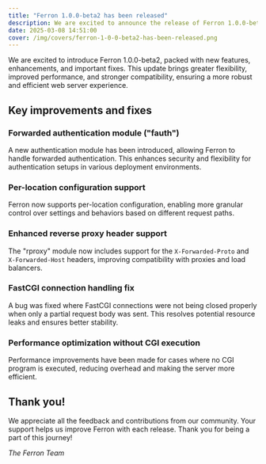 ```yaml
---
title: "Ferron 1.0.0-beta2 has been released"
description: We are excited to announce the release of Ferron 1.0.0-beta2. This release brings several new features, improvements, and fixes.
date: 2025-03-08 14:51:00
cover: /img/covers/ferron-1-0-0-beta2-has-been-released.png
---
```


We are excited to introduce Ferron 1.0.0-beta2, packed with new features, enhancements, and important fixes. This update brings greater flexibility, improved performance, and stronger compatibility, ensuring a more robust and efficient web server experience.

## Key improvements and fixes

### Forwarded authentication module ("fauth")

A new authentication module has been introduced, allowing Ferron to handle forwarded authentication. This enhances security and flexibility for authentication setups in various deployment environments.

### Per-location configuration support

Ferron now supports per-location configuration, enabling more granular control over settings and behaviors based on different request paths.

### Enhanced reverse proxy header support

The "rproxy" module now includes support for the `X-Forwarded-Proto` and `X-Forwarded-Host` headers, improving compatibility with proxies and load balancers.

### FastCGI connection handling fix

A bug was fixed where FastCGI connections were not being closed properly when only a partial request body was sent. This resolves potential resource leaks and ensures better stability.

### Performance optimization without CGI execution

Performance improvements have been made for cases where no CGI program is executed, reducing overhead and making the server more efficient.

## Thank you!

We appreciate all the feedback and contributions from our community. Your support helps us improve Ferron with each release. Thank you for being a part of this journey!

_The Ferron Team_
